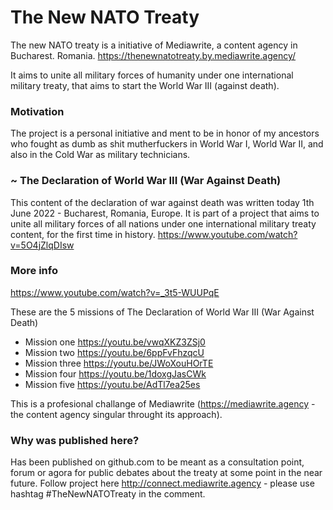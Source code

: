 # The New NATO Treaty

The new NATO treaty is a initiative of Mediawrite, a content agency in Bucharest. Romania. 
https://thenewnatotreaty.by.mediawrite.agency/

It aims to unite all military forces of humanity under one international military treaty, that aims to start the World War III (against death).



### Motivation
The project is a personal initiative and ment to be in honor of my ancestors who fought as dumb as shit mutherfuckers in World War I, World War II, and also in the Cold War as military technicians.



### ~ The Declaration of World War III (War Against Death)
This content of the declaration of war against death was written today 1th June 2022 - Bucharest, Romania, Europe. 
It is part of a project that aims to unite all military forces of all nations under one international military treaty content, for the first time in history. 
https://www.youtube.com/watch?v=5O4jZlqDIsw



### More info
https://www.youtube.com/watch?v=_3t5-WUUPqE

These are the 5 missions of The Declaration of World War III (War Against Death)
- Mission one https://youtu.be/vwqXKZ3ZSj0
- Mission two https://youtu.be/6ppFvFhzqcU
- Mission three https://youtu.be/JWoXouHOrTE
- Mission four https://youtu.be/1doxgJasCWk
- Mission five https://youtu.be/AdTl7ea25es

This is a profesional challange of Mediawrite (https://mediawrite.agency - the content agency singular throught its approach).


### Why was published here?
Has been published on github.com to be meant as a consultation point, forum or agora for public debates about the treaty at some point in the near future.
Follow project here http://connect.mediawrite.agency - please use hashtag #TheNewNATOTreaty in the comment.

